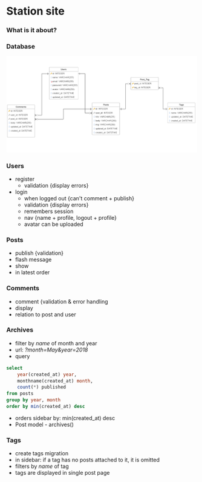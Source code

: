 # Station site

### What is it about?

### Database
![Ops something goofed](/public/images/database.png)

### Users
- register
	+ validation {display errors}
- login
	+ when logged out {can't comment + publish}
	+ validation {display errors}
	+ remembers session
	+ nav {name + profile, logout + profile}
	+ avatar can be uploaded
	
### Posts
+ publish {validation}
+ flash message
+ show
+ in latest order

### Comments
- comment {validation & error handling
- display
- relation to post and user

### Archives
- filter by *name* of month and year
- url: *?month=May&year=2018*
- query
~~~~sql
select 
	year(created_at) year,
	monthname(created_at) month,
	count(*) published
from posts
group by year, month
order by min(created_at) desc
~~~~
- orders sidebar by: min(created_at) desc 
- Post model - archives()

### Tags
- create tags migration
- in sidebar: if a tag has no posts attached to it, it is omitted
- filters by *name* of tag
- tags are displayed in single post page
